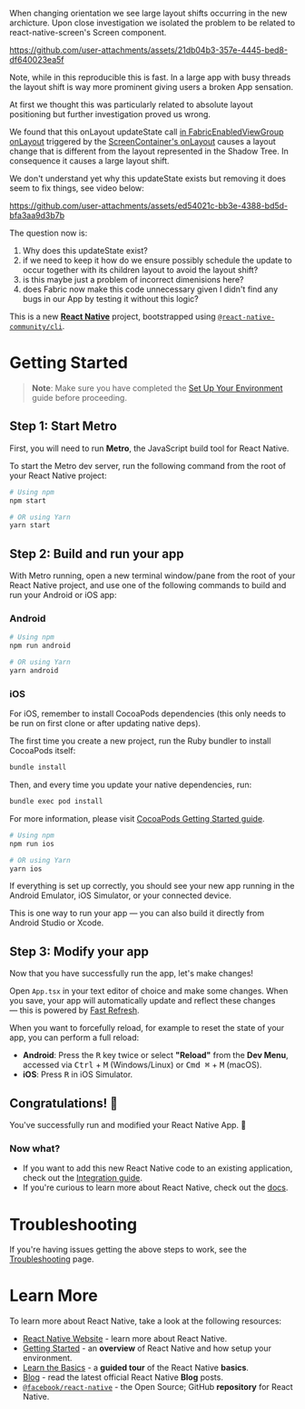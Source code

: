 
When changing orientation we see large layout shifts occurring in the new
archicture. Upon close investigation we isolated the problem to be related to
react-native-screen's Screen component. 

https://github.com/user-attachments/assets/21db04b3-357e-4445-bed8-df640023ea5f

Note, while in this reproducible this is fast. In a large app with busy threads
the layout shift is way more prominent giving users a broken App sensation.

At first we thought this was particularly related to absolute layout positioning
but further investigation proved us wrong. 

We found that this onLayout updateState call [in FabricEnabledViewGroup
onLayout](https://github.com/software-mansion/react-native-screens/blob/f79fcae0a35d3f9db23d437c2354ede2ff1906b8/android/src/fabric/java/com/swmansion/rnscreens/FabricEnabledViewGroup.kt#L34-L63)
triggered by the [ScreenContainer's onLayout](https://github.com/software-mansion/react-native-screens/blob/f79fcae0a35d3f9db23d437c2354ede2ff1906b8/android/src/main/java/com/swmansion/rnscreens/ScreenContainer.kt#L46-L56) causes a layout change that is different from the layout represented in the Shadow Tree. 
In consequence it causes a large layout shift.


We don't understand yet why this updateState exists but removing it does seem to
fix things, see video below:

https://github.com/user-attachments/assets/ed54021c-bb3e-4388-bd5d-bfa3aa9d3b7b


The question now is:
1. Why does this updateState exist?
2. if we need to keep it how do we ensure possibly schedule the update to occur
   together with its children layout to avoid the layout shift? 
3. is this maybe just a problem of incorrect dimenisions here?
4. does Fabric now make this code unnecessary given I didn't find any bugs in
   our App by testing it without this logic?



This is a new [**React Native**](https://reactnative.dev) project, bootstrapped using [`@react-native-community/cli`](https://github.com/react-native-community/cli).

# Getting Started

> **Note**: Make sure you have completed the [Set Up Your Environment](https://reactnative.dev/docs/set-up-your-environment) guide before proceeding.

## Step 1: Start Metro

First, you will need to run **Metro**, the JavaScript build tool for React Native.

To start the Metro dev server, run the following command from the root of your React Native project:

```sh
# Using npm
npm start

# OR using Yarn
yarn start
```

## Step 2: Build and run your app

With Metro running, open a new terminal window/pane from the root of your React Native project, and use one of the following commands to build and run your Android or iOS app:

### Android

```sh
# Using npm
npm run android

# OR using Yarn
yarn android
```

### iOS

For iOS, remember to install CocoaPods dependencies (this only needs to be run on first clone or after updating native deps).

The first time you create a new project, run the Ruby bundler to install CocoaPods itself:

```sh
bundle install
```

Then, and every time you update your native dependencies, run:

```sh
bundle exec pod install
```

For more information, please visit [CocoaPods Getting Started guide](https://guides.cocoapods.org/using/getting-started.html).

```sh
# Using npm
npm run ios

# OR using Yarn
yarn ios
```

If everything is set up correctly, you should see your new app running in the Android Emulator, iOS Simulator, or your connected device.

This is one way to run your app — you can also build it directly from Android Studio or Xcode.

## Step 3: Modify your app

Now that you have successfully run the app, let's make changes!

Open `App.tsx` in your text editor of choice and make some changes. When you save, your app will automatically update and reflect these changes — this is powered by [Fast Refresh](https://reactnative.dev/docs/fast-refresh).

When you want to forcefully reload, for example to reset the state of your app, you can perform a full reload:

- **Android**: Press the <kbd>R</kbd> key twice or select **"Reload"** from the **Dev Menu**, accessed via <kbd>Ctrl</kbd> + <kbd>M</kbd> (Windows/Linux) or <kbd>Cmd ⌘</kbd> + <kbd>M</kbd> (macOS).
- **iOS**: Press <kbd>R</kbd> in iOS Simulator.

## Congratulations! :tada:

You've successfully run and modified your React Native App. :partying_face:

### Now what?

- If you want to add this new React Native code to an existing application, check out the [Integration guide](https://reactnative.dev/docs/integration-with-existing-apps).
- If you're curious to learn more about React Native, check out the [docs](https://reactnative.dev/docs/getting-started).

# Troubleshooting

If you're having issues getting the above steps to work, see the [Troubleshooting](https://reactnative.dev/docs/troubleshooting) page.

# Learn More

To learn more about React Native, take a look at the following resources:

- [React Native Website](https://reactnative.dev) - learn more about React Native.
- [Getting Started](https://reactnative.dev/docs/environment-setup) - an **overview** of React Native and how setup your environment.
- [Learn the Basics](https://reactnative.dev/docs/getting-started) - a **guided tour** of the React Native **basics**.
- [Blog](https://reactnative.dev/blog) - read the latest official React Native **Blog** posts.
- [`@facebook/react-native`](https://github.com/facebook/react-native) - the Open Source; GitHub **repository** for React Native.
